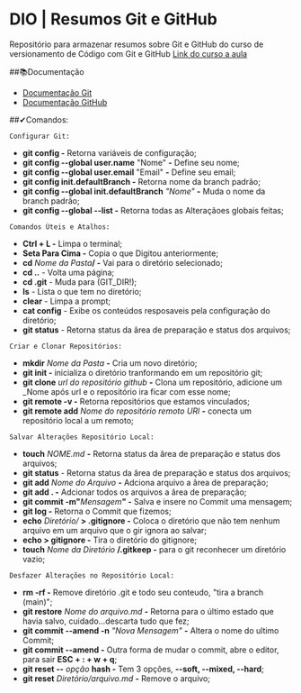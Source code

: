 
# DIO | Resumos Git e GitHub

Repositório para armazenar resumos sobre Git e GitHub do curso de versionamento de Código com Git e GitHub
[Link do curso a aula](https://web.dio.me/course/versionamento-de-codigo-com-git-e-github/learning/599dd3dd-d189-474f-a55c-22f37b4472da?back=/track/santander-2024-backend-com-java&tab=undefined&moduleId=undefined)

##📚Documentação
- [Documentação Git](https://git-scm.com/doc)
- [Documentação GitHub](https://docs.github.com/)

##✔Comandos:
```
Configurar Git:
```
- **git config -** Retorna variáveis de configuração;
- **git config --global user.name** "Nome"  **-** Define seu nome;
- **git config --global user.email** "Email"  **-** Define seu email;
- **git config init.defaultBranch -** Retorna nome da branch padrão;
- **git config --global init.defaultBranch** _"Nome"_ **-** Muda o nome da branch padrão;
- **git config --global --list -** Retorna todas as Alteraçãoes globais feitas;

```
Comandos Úteis e Atalhos:
```
- **Ctrl + L -** Limpa o terminal;
- **Seta Para Cima -** Copia o que Digitou anteriormente;
- **cd** _Nome da Pasta_**/ -** Vai para o diretório selecionado;
- **cd ..** - Volta uma página;
- **cd .git** - Muda para (GIT_DIR!);
- **ls** - Lista o que tem no diretório;
- **clear** - Limpa a prompt;
- **cat config** - Exibe os conteúdos resposaveis pela configuração do diretório;
- **git status** - Retorna status da ârea de preparação e status dos arquivos;

```
Criar e Clonar Repositórios:
```
- **mkdir** _Nome da Pasta_ **-** Cria um novo diretório;
- **git init -** inicializa o diretório tranformando em um repositório git;
- **git clone** _url do repositório github_ **-** Clona um repositório, adicione um _Nome após url e o repositório ira ficar com esse nome;
- **git remote -v -** Retorna repositórios que estamos vinculados;
- **git remote add** _Nome do repositório remoto URl_ **-** conecta um repositório local a um remoto;

```
Salvar Alterações Repositório Local:
```
- **touch** _NOME.md_ **-** Retorna status da ârea de preparação e status dos arquivos;
- **git status** - Retorna status da ârea de preparação e status dos arquivos;
- **git add** _Nome do Arquivo_ **-** Adciona arquivo a ârea de preparação;
- **git add . -** Adcionar todos os arquivos a ârea de preparação;
- **git commit -m"**_Mensagem_**" -** Salva e insere no Commit uma mensagem;
- **git log -** Retorna o Commit que fizemos;
- **echo** _Diretório/_ **> .gitignore -** Coloca o diretório que não tem nenhum arquivo em um arquivo que o gir ignora ao salvar;
- **echo > gitignore -** Tira o diretório do gitignore;
- **touch** _Nome da Diretório_ **/.gitkeep -** para o git reconhecer um diretório vazio;

```
Desfazer Alterações no Repositório Local:
```
- **rm -rf -** Remove diretório .git e todo seu conteudo, "tira a branch (main)";
- **git restore** _Nome do arquivo.md_ **-** Retorna para o último estado que havia salvo, cuidado...descarta tudo que fez;
- **git commit --amend -n** _"Nova Mensagem"_ **-** Altera o nome do ultimo Commit;
- **git commit --amend -** Outra forma de mudar o commit, abre o editor, para sair **ESC + : + w + q**;
- **git reset --** _opção_ **hash -** Tem 3 opções, **--soft, --mixed, --hard**;
- **git reset** _Diretório/arquivo.md_ **-** Remove o arquivo;
